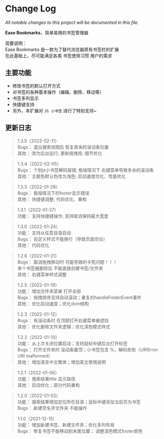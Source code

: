 # Change Log

*All notable changes to this project will be documented in this file.*

**Ease Bookmarks**，简单易用的书签管理器

简要说明：  
Ease Bookmarks 是一款为了替代浏览器原有书签栏的扩展  
在此基础上，尽可能满足各类 书签使用习惯 用户的需求

## 主要功能

- 修改书签的默认打开方式
- 对书签的各种基本操作（编辑、删除、移动等）
- 书签多列显示
- 快捷键支持
- 另外，本扩展对 `JS 小书签` 进行了特别支持~

## 更新日志

> 1.3.5（2022-02-11）  
Bugs：
退出搜索视图后 恢复原来的滚动条位置  
其他：
改为后台运行; 更新拖拽库; 细节优化

> 1.3.4（2022-02-05）  
Bugs：
个别js小书签解码报错; 极端情况下 右键菜单导致多余的滚动条  
其他：
主题色默认色改为浅色; 启动速度优化、性能优化

> 1.3.3（2022-01-28）  
Bugs：
极端情况下的footer显示错误  
其他：
快捷键调整; 代码优化、重构

> 1.3.1（2022-01-27）  
功能：
支持快捷键操作; 支持取消保持最大宽度  

> 1.3.0（2022-01-24）  
功能：
支持从任意目录启动  
Bugs：
自定义样式不能换行（导致页面空白）  
其他：
代码优化

> 1.2.6（2022-01-21）  
Bugs：
取消拖拽移动时 可能导致的卡死问题！！！  
单个书签被删除后 不能直接创建书签/文件夹  
其他：
右键菜单样式调整

> 1.2.5（2022-01-19）  
功能：
增加文件夹菜单 打开全部  
Bugs：
拖拽排序支持自动滚动；重复的handleFolderEvent事件  
其他：
优化启动速度；优化dom结构

> 1.2.3（2022-01-12）  
Bugs：
有滚动条时 在顶部打开右键菜单被遮挡  
其他：
优化删除文件夹逻辑；优化深色模式样式

> 1.2.2（2022-01-10）  
功能：
从上次关闭位置启动；支持鼠标中键后台打开标签  
Bugs：
打开文件夹时 滚动条置顶；小书签包含 %，解码失败（URIError: URI malformed）  
其他：
增加语言中文繁体；增加英文使用说明

> 1.2.1（2022-01-06）  
功能：
搜索结果title 显示路径  
其他：
启动优化；部分代码重构

> 1.2.0（2022-01-02）  
功能：
搜索结果增加定位所在目录；鼠标中键添加当前页为书签  
Bugs：
新建空名字文件夹 不能操作

> 1.1.0（2021-12-15）  
功能：
增加新建书签、新建文件夹；优化多列布局  
Bugs：
修复书签不能移动到末尾位置； 调整深色模式footer颜色
